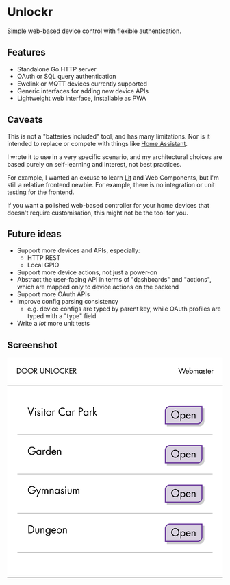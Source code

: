 # Unlockr

Simple web-based device control with flexible authentication.

## Features

- Standalone Go HTTP server
- OAuth or SQL query authentication
- Ewelink or MQTT devices currently supported
- Generic interfaces for adding new device APIs
- Lightweight web interface, installable as PWA

## Caveats

This is not a "batteries included" tool, and has many limitations. Nor is it
intended to replace or compete with things like [Home Assistant](https://www.home-assistant.io/).

I wrote it to use in a very specific scenario, and my architectural choices
are based purely on self-learning and interest, not best practices.

For example, I wanted an excuse to learn [Lit](https://lit.dev/) and
Web Components, but I'm still a relative frontend newbie. For example, there
is no integration or unit testing for the frontend.

If you want a polished web-based controller for your home devices that doesn't
require customisation, this might not be the tool for you.

## Future ideas

- Support more devices and APIs, especially:
  - HTTP REST
  - Local GPIO
- Support more device actions, not just a power-on
- Abstract the user-facing API in terms of "dashboards" and "actions", which
  are mapped only to device actions on the backend
- Support more OAuth APIs
- Improve config parsing consistency
  - e.g. device configs are typed by parent key, while OAuth profiles are typed with a "type" field
- Write a *lot* more unit tests

## Screenshot

![Screenshot](screenshot.png)
